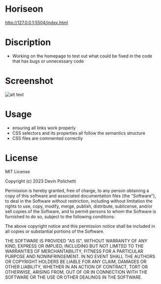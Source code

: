 # Horiseon

http://127.0.0.1:5504/index.html

# Discription

- Working on the homepage to test out what could be fixed in the code that has bugs or unnecessary code

# Screenshot

![alt text](./assets/images/Screen%20Shot%202022-10-28%20at%2010.55.39%20AM.png "homepage")

# Usage

- ensuring all links work properly
- CSS selectors and its properties all follow the semantics structure
- CSS files are commented correctly

# License

MIT License

Copyright (c) 2023 Devin Polichetti

Permission is hereby granted, free of charge, to any person obtaining a copy of this software and associated documentation files (the "Software"), to deal in the Software without restriction, including without limitation the rights to use, copy, modify, merge, publish, distribute, sublicense, and/or sell copies of the Software, and to permit persons to whom the Software is furnished to do so, subject to the following conditions:

The above copyright notice and this permission notice shall be included in all copies or substantial portions of the Software.

THE SOFTWARE IS PROVIDED "AS IS", WITHOUT WARRANTY OF ANY KIND, EXPRESS OR IMPLIED, INCLUDING BUT NOT LIMITED TO THE WARRANTIES OF MERCHANTABILITY, FITNESS FOR A PARTICULAR PURPOSE AND NONINFRINGEMENT. IN NO EVENT SHALL THE AUTHORS OR COPYRIGHT HOLDERS BE LIABLE FOR ANY CLAIM, DAMAGES OR OTHER LIABILITY, WHETHER IN AN ACTION OF CONTRACT, TORT OR OTHERWISE, ARISING FROM, OUT OF OR IN CONNECTION WITH THE SOFTWARE OR THE USE OR OTHER DEALINGS IN THE SOFTWARE.
